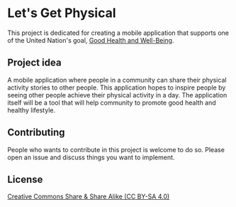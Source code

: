 # Let's Get Physical

This project is dedicated for creating a mobile application that supports one of the United Nation's goal, [Good Health and Well-Being](https://www.un.org/sustainabledevelopment/health/).

## Project idea
A mobile application where people in a community can share their physical activity stories to other people. This application hopes to inspire people by seeing other people achieve their physical activity in a day. The application itself will be a tool that will help community to promote good health and healthy lifestyle.

## Contributing
People who wants to contribute in this project is welcome to do so. Please open an issue and discuss things you want to implement.

## License
[Creative Commons Share & Share Alike (CC BY-SA 4.0)](https://creativecommons.org/licenses/by-sa/4.0/)

